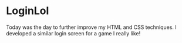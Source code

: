 # LoginLol
Today was the day to further improve my HTML and CSS techniques. I developed a similar login screen for a game I really like!
